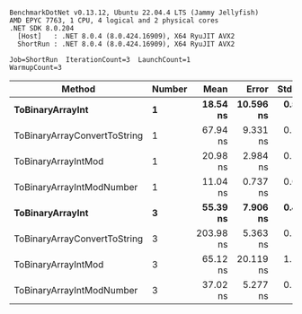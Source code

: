```

BenchmarkDotNet v0.13.12, Ubuntu 22.04.4 LTS (Jammy Jellyfish)
AMD EPYC 7763, 1 CPU, 4 logical and 2 physical cores
.NET SDK 8.0.204
  [Host]   : .NET 8.0.4 (8.0.424.16909), X64 RyuJIT AVX2
  ShortRun : .NET 8.0.4 (8.0.424.16909), X64 RyuJIT AVX2

Job=ShortRun  IterationCount=3  LaunchCount=1  
WarmupCount=3  

```
| Method                       | Number | Mean      | Error     | StdDev   | Min       | Max       | Gen0   | Allocated |
|----------------------------- |------- |----------:|----------:|---------:|----------:|----------:|-------:|----------:|
| **ToBinaryArrayInt**             | **1**      |  **18.54 ns** | **10.596 ns** | **0.581 ns** |  **17.87 ns** |  **18.90 ns** | **0.0004** |      **32 B** |
| ToBinaryArrayConvertToString | 1      |  67.94 ns |  9.331 ns | 0.511 ns |  67.47 ns |  68.48 ns | 0.0011 |      96 B |
| ToBinaryArrayIntMod          | 1      |  20.98 ns |  2.984 ns | 0.164 ns |  20.86 ns |  21.17 ns | 0.0004 |      32 B |
| ToBinaryArrayIntModNumber    | 1      |  11.04 ns |  0.737 ns | 0.040 ns |  11.00 ns |  11.09 ns | 0.0004 |      32 B |
| **ToBinaryArrayInt**             | **3**      |  **55.39 ns** |  **7.906 ns** | **0.433 ns** |  **54.91 ns** |  **55.76 ns** | **0.0011** |      **96 B** |
| ToBinaryArrayConvertToString | 3      | 203.98 ns |  5.363 ns | 0.294 ns | 203.66 ns | 204.24 ns | 0.0033 |     296 B |
| ToBinaryArrayIntMod          | 3      |  65.12 ns | 20.119 ns | 1.103 ns |  63.84 ns |  65.79 ns | 0.0011 |      96 B |
| ToBinaryArrayIntModNumber    | 3      |  37.02 ns |  5.277 ns | 0.289 ns |  36.76 ns |  37.33 ns | 0.0011 |      96 B |
